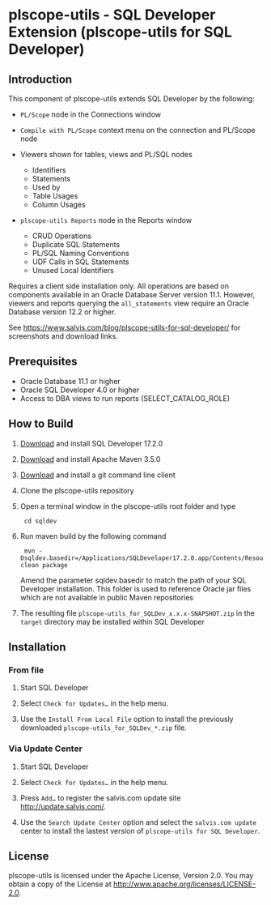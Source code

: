 # plscope-utils - SQL Developer Extension (plscope-utils for SQL Developer)

## Introduction
This component of plscope-utils extends SQL Developer by the following:

- ```PL/Scope``` node in the Connections window

- ```Compile with PL/Scope``` context menu on the connection and PL/Scope node

- Viewers shown for tables, views and PL/SQL nodes
  - Identifiers
  - Statements
  - Used by
  - Table Usages
  - Column Usages

- ```plscope-utils Reports``` node in the Reports window
  - CRUD Operations
  - Duplicate SQL Statements
  - PL/SQL Naming Conventions
  - UDF Calls in SQL Statements
  - Unused Local Identifiers

Requires a client side installation only. All operations are based on components available in an Oracle Database Server version 11.1. However, viewers and reports querying the ```all_statements``` view require an Oracle Database version 12.2 or higher.

See https://www.salvis.com/blog/plscope-utils-for-sql-developer/ for screenshots and download links.

## Prerequisites

* Oracle Database 11.1 or higher
* Oracle SQL Developer 4.0 or higher
* Access to DBA views to run reports (SELECT_CATALOG_ROLE)

## How to Build

1. [Download](http://www.oracle.com/technetwork/developer-tools/sql-developer/downloads/index.html) and install SQL Developer 17.2.0
2. [Download](https://maven.apache.org/download.cgi) and install Apache Maven 3.5.0
3. [Download](https://git-scm.com/downloads) and install a git command line client
4. Clone the plscope-utils repository
5. Open a terminal window in the plscope-utils root folder and type

		cd sqldev

6. Run maven build by the following command

		mvn -Dsqldev.basedir=/Applications/SQLDeveloper17.2.0.app/Contents/Resources/sqldeveloper clean package

	Amend the parameter sqldev.basedir to match the path of your SQL Developer installation. This folder is used to reference Oracle jar files which are not available in public Maven repositories
7. The resulting file ```plscope-utils_for_SQLDev_x.x.x-SNAPSHOT.zip``` in the ```target``` directory may be installed within SQL Developer

## Installation

### From file

1. Start SQL Developer

2. Select ```Check for Updates…``` in the help menu.

3. Use the ```Install From Local File``` option to install the previously downloaded ```plscope-utils_for_SQLDev_*.zip``` file.

### Via Update Center

1. Start SQL Developer

2. Select ```Check for Updates…``` in the help menu.

3. Press ```Add…``` to register the salvis.com update site http://update.salvis.com/.

4. Use the ```Search Update Center``` option and select the ```salvis.com update``` center to install the lastest version of ```plscope-utils for SQL Developer```.

## License

plscope-utils is licensed under the Apache License, Version 2.0. You may obtain a copy of the License at <http://www.apache.org/licenses/LICENSE-2.0>.
